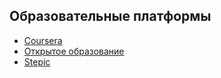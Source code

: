 ## Образовательные платформы
+ [Coursera](https://www.coursera.org/browse/math-and-logic?_facet_changed_=true&languages=ru)
+ [Открытое образование](https://openedu.ru/course/#group=124)
+ [Stepic](https://stepik.org/catalog?tag=22760)
